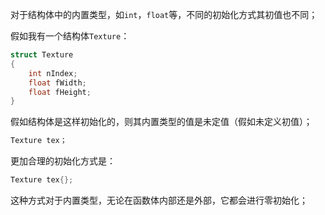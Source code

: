 对于结构体中的内置类型，如`int`，`float`等，不同的初始化方式其初值也不同；

假如我有一个结构体`Texture`：
```cpp
struct Texture
{
	int nIndex;
	float fWidth;
	float fHeight;
}
```

假如结构体是这样初始化的，则其内置类型的值是未定值（假如未定义初值）；
```cpp
Texture tex；
```

更加合理的初始化方式是：
```cpp
Texture tex{};
```
这种方式对于内置类型，无论在函数体内部还是外部，它都会进行零初始化；